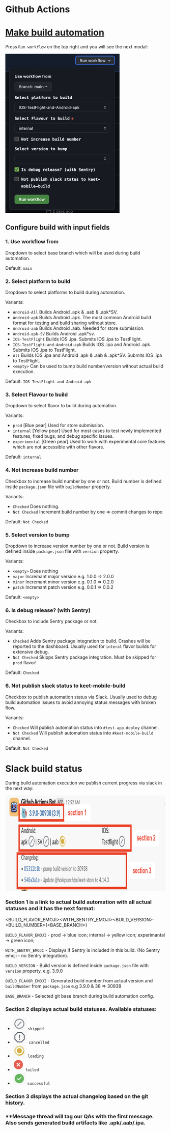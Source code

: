 # Github Actions

# [Make build automation](https://github.com/holepunchto/keet-mobile/actions/workflows/build.yml)

Press `Run workflow` on the top right and you will see the next modal:

<img src="./assets/ga_make_build.png" style="height: 500px;"/>

## Configure build with input fields

### 1. Use workflow from

Dropdown to select base branch which will be used during build automation.

Default: `main`

### 2. Select platform to build

Dropdown to select platforms to build during automation.

Variants:

- `Android-All` Builds Android .apk & .aab & .apk\*SV.
- `Android-apk` Builds Android .apk. The most common Android build format for testing and build sharing without store.
- `Android-aab` Builds Android .aab. Needed for store submission.
- `Android-apk-SV` Builds Android .apk\*sv.
- `IOS-TestFlight` Builds IOS .ipa. Submits IOS .ipa to TestFlight.
- `IOS-TestFlight-and-Android-apk` Builds IOS .ipa and Android .apk. Submits IOS .ipa to TestFlight.
- `All` Builds IOS .ipa and Android .apk & .aab & .apk\*SV. Submits IOS .ipa to TestFlight.
- `<empty>` Can be used to bump build number/version without actual build execution.

Default: `IOS-TestFlight-and-Android-apk`

### 3. Select Flavour to build

Dropdown to select flavor to build during automation.

Variants:

- `prod` [Blue pear] Used for store submission.
- `internal` [Yellow pear] Used for most cases to test newly implemented features, fixed bugs, and debug specific issues.
- `experimental` [Green pear] Used to work with experimental core features which are not accessible with other flavors.

Default: `internal`

### 4. Not increase build number

Checkbox to increase build number by one or not. Build number is defined inside `package.json` file with `buildNumber` property.

Variants:

- `Checked` Does nothing.
- `Not Checked` Increment build number by one => commit changes to repo

Default: `Not Checked`

### 5. Select version to bump

Dropdown to increase version number by one or not. Build version is defined inside `package.json` file with `version` property.

Variants:

- `<empty>` Does nothing
- `major` Incremant major version e.g. 1.0.0 => 2.0.0
- `minor` Incremant minor version e.g. 0.1.0 => 0.2.0
- `patch` Incremant patch version e.g. 0.0.1 => 0.0.2

Default: `<empty>`

### 6. Is debug release? (with Sentry)

Checkbox to include Sentry package or not.

Variants:

- `Checked` Adds Sentry package integration to build. Crashes will be reported to the dashboard. Usually used for `interal` flavor builds for extensive debug.
- `Not Checked` Skipps Sentry package integration. Must be skipped for `prod` flavor!

Default: `Checked`

### 6. Not publish slack status to keet-mobile-build

Checkbox to publish automation status via Slack. Usually used to debug build automation issues to avoid annoying status messages with broken flow.

Variants:

- `Checked` Will publish automation status into `#test-app-deploy` channel.
- `Not Checked` Will publish automation status into `#keet-mobile-build` channel.

Default: `Not Checked`

# Slack build status

During build automation execution we publish current progress via slack in the next way:

<img src="./assets/make_build_slack.png" style="height: 300px;"/>

### Section 1 is a link to actual build automation with all actual statuses and it has the next format:

<BUILD_FLAVOR_EMOJI><WITH_SENTRY_EMOJI><BUILD_VERSION>-<BUILD_NUMBER>(<BASE_BRANCH>)

`BUILD_FLAVOR_EMOJI` - prod -> blue icon; internal -> yellow icon; experimantal -> green icon;

`WITH_SENTRY_EMOJI` - Displays if Sentry is included in this build. (No Sentry emoji - no Sentry integration).

`BUILD_VERSION` - Build version is defined inside `package.json` file with `version` property. e.g. 3.9.0

`BUILD_FLAVOR_EMOJI` - Generated build number from actual version and `buildNumber` from `package.json` e.g 3.9.0 & 38 => 30938

`BASE_BRANCH` - Selected git base branch during build automation config.

### Section 2 displays actual build statuses. Available statuses:

- <img src="./assets/ga_skipped.png" style="height: 40px;"/> `skipped`
- <img src="./assets/ga_cancelled.png" style="height: 40px;"/> `cancelled`
- <img src="./assets/ga_loading.png" style="height: 40px;"/> `loading`
- <img src="./assets/ga_failed.png" style="height: 40px;"/> `failed`
- <img src="./assets/ga_successful.png" style="height: 40px;"/> `successful`

### Section 3 displays the actual changelog based on the git history.

### \*\*Message thread will tag our QAs with the first message. Also sends generated build artifacts like .apk/.aab/.ipa.
